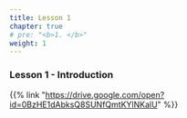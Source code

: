 ```yaml
---
title: Lesson 1 
chapter: true
# pre: "<b>1. </b>"
weight: 1
---
```


### Lesson 1 - Introduction

{{% link "https://drive.google.com/open?id=0BzHE1dAbksQ8SUNfQmtKYlNKalU" %}}
